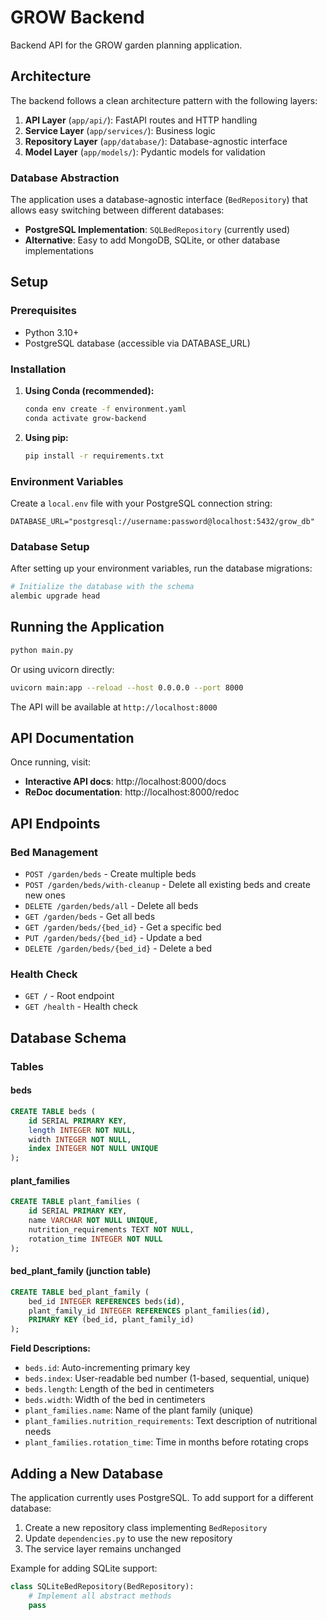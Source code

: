 # GROW Backend

Backend API for the GROW garden planning application.

## Architecture

The backend follows a clean architecture pattern with the following layers:

1. **API Layer** (`app/api/`): FastAPI routes and HTTP handling
2. **Service Layer** (`app/services/`): Business logic
3. **Repository Layer** (`app/database/`): Database-agnostic interface
4. **Model Layer** (`app/models/`): Pydantic models for validation

### Database Abstraction

The application uses a database-agnostic interface (`BedRepository`) that allows easy switching between different databases:

- **PostgreSQL Implementation**: `SQLBedRepository` (currently used)
- **Alternative**: Easy to add MongoDB, SQLite, or other database implementations

## Setup

### Prerequisites

- Python 3.10+
- PostgreSQL database (accessible via DATABASE_URL)

### Installation

1. **Using Conda (recommended):**

   ```bash
   conda env create -f environment.yaml
   conda activate grow-backend
   ```

2. **Using pip:**
   ```bash
   pip install -r requirements.txt
   ```

### Environment Variables

Create a `local.env` file with your PostgreSQL connection string:

```
DATABASE_URL="postgresql://username:password@localhost:5432/grow_db"
```

### Database Setup

After setting up your environment variables, run the database migrations:

```bash
# Initialize the database with the schema
alembic upgrade head
```

## Running the Application

```bash
python main.py
```

Or using uvicorn directly:

```bash
uvicorn main:app --reload --host 0.0.0.0 --port 8000
```

The API will be available at `http://localhost:8000`

## API Documentation

Once running, visit:

- **Interactive API docs**: http://localhost:8000/docs
- **ReDoc documentation**: http://localhost:8000/redoc

## API Endpoints

### Bed Management

- `POST /garden/beds` - Create multiple beds
- `POST /garden/beds/with-cleanup` - Delete all existing beds and create new ones
- `DELETE /garden/beds/all` - Delete all beds
- `GET /garden/beds` - Get all beds
- `GET /garden/beds/{bed_id}` - Get a specific bed
- `PUT /garden/beds/{bed_id}` - Update a bed
- `DELETE /garden/beds/{bed_id}` - Delete a bed

### Health Check

- `GET /` - Root endpoint
- `GET /health` - Health check

## Database Schema

### Tables

#### beds

```sql
CREATE TABLE beds (
    id SERIAL PRIMARY KEY,
    length INTEGER NOT NULL,
    width INTEGER NOT NULL,
    index INTEGER NOT NULL UNIQUE
);
```

#### plant_families

```sql
CREATE TABLE plant_families (
    id SERIAL PRIMARY KEY,
    name VARCHAR NOT NULL UNIQUE,
    nutrition_requirements TEXT NOT NULL,
    rotation_time INTEGER NOT NULL
);
```

#### bed_plant_family (junction table)

```sql
CREATE TABLE bed_plant_family (
    bed_id INTEGER REFERENCES beds(id),
    plant_family_id INTEGER REFERENCES plant_families(id),
    PRIMARY KEY (bed_id, plant_family_id)
);
```

**Field Descriptions:**

- `beds.id`: Auto-incrementing primary key
- `beds.index`: User-readable bed number (1-based, sequential, unique)
- `beds.length`: Length of the bed in centimeters
- `beds.width`: Width of the bed in centimeters
- `plant_families.name`: Name of the plant family (unique)
- `plant_families.nutrition_requirements`: Text description of nutritional needs
- `plant_families.rotation_time`: Time in months before rotating crops

## Adding a New Database

The application currently uses PostgreSQL. To add support for a different database:

1. Create a new repository class implementing `BedRepository`
2. Update `dependencies.py` to use the new repository
3. The service layer remains unchanged

Example for adding SQLite support:

```python
class SQLiteBedRepository(BedRepository):
    # Implement all abstract methods
    pass
```
